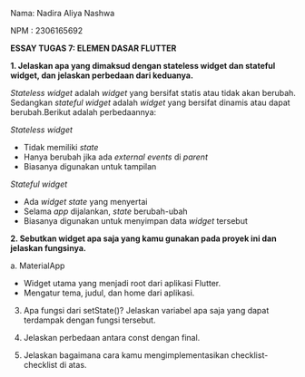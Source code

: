 Nama: Nadira Aliya Nashwa

NPM : 2306165692

**ESSAY TUGAS 7: ELEMEN DASAR FLUTTER**

**1. Jelaskan apa yang dimaksud dengan stateless widget dan stateful widget, dan jelaskan perbedaan dari keduanya.**

*Stateless widget* adalah *widget* yang bersifat statis atau tidak akan berubah. Sedangkan *stateful widget* adalah *widget* yang bersifat dinamis atau dapat berubah.Berikut adalah perbedaannya:

*Stateless widget*
- Tidak memiliki *state*
- Hanya berubah jika ada *external events* di *parent*
- Biasanya digunakan untuk tampilan

*Stateful widget*
- Ada *widget state* yang menyertai
- Selama *app* dijalankan, *state* berubah-ubah
- Biasanya digunakan untuk menyimpan data *widget* tersebut

**2.  Sebutkan widget apa saja yang kamu gunakan pada proyek ini dan jelaskan fungsinya.**

a. MaterialApp
- Widget utama yang menjadi root dari aplikasi Flutter.
- Mengatur tema, judul, dan home dari aplikasi.

3. Apa fungsi dari setState()? Jelaskan variabel apa saja yang dapat terdampak dengan fungsi tersebut.
 
4. Jelaskan perbedaan antara const dengan final.
 
5. Jelaskan bagaimana cara kamu mengimplementasikan checklist-checklist di atas.
